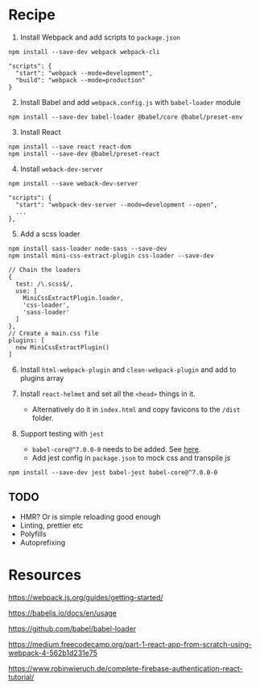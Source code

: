 
# Recipe
1. Install Webpack and add scripts to `package.json`
```
npm install --save-dev webpack webpack-cli
```
```
"scripts": {
  "start": "webpack --mode=development",
  "build": "webpack --mode=production"
}
```
2. Install Babel and add `webpack.config.js` with `babel-loader` module
```
npm install --save-dev babel-loader @babel/core @babel/preset-env
```
3. Install React
```
npm install --save react react-dom
npm install --save-dev @babel/preset-react
```
4. Install `weback-dev-server`
```
npm install --save weback-dev-server
```
```
"scripts": {
  "start": "webpack-dev-server --mode=development --open",
  ...
},
```
5. Add a scss loader
```
npm install sass-loader node-sass --save-dev
npm install mini-css-extract-plugin css-loader --save-dev
```
```
// Chain the loaders
{
  test: /\.scss$/,
  use: [
    MiniCssExtractPlugin.loader,
    'css-loader',
    'sass-loader'
  ]
},
// Create a main.css file
plugins: [
  new MiniCssExtractPlugin()
]
```
6. Install `html-webpack-plugin` and `clean-webpack-plugin` and add to plugins array

7. Install `react-helmet` and set all the `<head>` things in it.
    * Alternatively do it in `index.html` and copy favicons to the `/dist` folder.

8. Support testing with `jest`
    * `babel-core@^7.0.0-0` needs to be added. See [here](https://stackoverflow.com/questions/50620775/requires-babel-7-0-0-0-but-was-loaded-with-6-26-0).
    * Add jest config in `package.json` to mock css and transpile js
```
npm install --save-dev jest babel-jest babel-core@^7.0.0-0
```

## TODO
* HMR? Or is simple reloading good enough
* Linting, prettier etc
* Polyfills
* Autoprefixing

# Resources
https://webpack.js.org/guides/getting-started/

https://babeljs.io/docs/en/usage

https://github.com/babel/babel-loader

https://medium.freecodecamp.org/part-1-react-app-from-scratch-using-webpack-4-562b1d231e75

https://www.robinwieruch.de/complete-firebase-authentication-react-tutorial/
